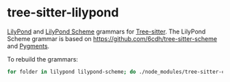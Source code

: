 # tree-sitter-lilypond

[LilyPond](https://lilypond.org) and [LilyPond Scheme](https://lilypond.org/doc/Documentation/extending) grammars for [Tree-sitter](https://github.com/tree-sitter/tree-sitter).
The LilyPond Scheme grammar is based on https://github.com/6cdh/tree-sitter-scheme and [Pygments](https://github.com/pygments/pygments/blob/04a75bd5a75bfe27f0b582dd83c85e62f9475581/pygments/lexers/lisp.py).

To rebuild the grammars:

```sh
for folder in lilypond lilypond-scheme; do ./node_modules/tree-sitter-cli/tree-sitter generate $folder/grammar.js --abi 14 && rm -fR $folder/src && mv src $folder/; done
```
